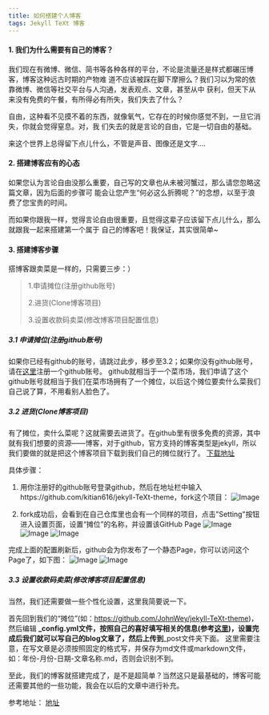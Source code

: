 ```yaml
---
title: 如何搭建个人博客
tags: Jekyll TeXt 博客
---
```


#### 1. 我们为什么需要有自己的博客？


<div class="article__content" markdown="1">

我们现在有微博、微信、简书等各种各样的平台，不论是流量还是样式都碾压博客，博客这种远古时期的产物难
道不应该被踩在脚下摩擦么？我们习以为常的依靠微博、微信等社交平台与人沟通，发表观点、文章，甚至从中
获利，但天下从来没有免费的午餐，有所得必有所失，我们失去了什么？


自由，这种看不见摸不着的东西，就像氧气，它存在的时候你感觉不到，一旦它消失，你就会觉得窒息。对，我
们失去的就是言论的自由，它是一切自由的基础。


来这个世界上总得留下点儿什么，不管是声音、图像还是文字....

</div>

#### 2. 搭建博客应有的心态

<div class="article__content" markdown="1">

如果您认为言论自由没那么重要，自己写的文章也从未被河蟹过，那么请您忽略这篇文章，因为后面的步骤可
能会让您产生“何必这么折腾呢？”的念想，以至于浪费了您宝贵的时间。

而如果你跟我一样，觉得言论自由很重要，且觉得这辈子应该留下点儿什么，那么就跟我一起来搭建第一个属于
自己的博客吧！我保证，其实很简单~

</div>


#### 3. 搭建博客步骤
<div class="article__content" markdown="1">
搭博客跟卖菜是一样的，只需要三步：）
</div>

> 1.申请摊位(注册github账号)
>
> 2.进货(Clone博客项目)
>
> 3.设置收款码卖菜(修改博客项目配置信息)

##### 3.1 申请摊位(注册github账号)

如果你已经有github的账号，请跳过此步，移步至3.2；如果你没有github账号，请在[这里](https://github.com/)注册一个github账号。
github就相当于一个菜市场，我们申请了这个github账号就相当于我们在菜市场拥有了一个摊位，以后这个摊位要卖什么菜我们自己说了算，不用看别人脸色了。

##### 3.2 进货(Clone博客项目)
有了摊位，卖什么菜呢？这就需要去进货了。在github里有很多免费的资源，其中就有我们想要的资源——博客，对于github，官方支持的博客类型是jekyll，所以我们要做的就是把这个博客项目下载到我们自己的摊位就行了。
[下载地址](https://github.com/JohnWey/blog)

具体步骤：
1. 用你注册好的github账号登录github，然后在地址栏中输入https://github.com/kitian616/jekyll-TeXt-theme，fork这个项目：
![Image](/blog/assets/images/post/artic1/gitdownload.png)

2. fork成功后，会看到在自己仓库里也会有一个同样的项目，点击"Setting"按钮进入设置页面，设置“摊位”的名称，并设置该GitHub Page
![Image](/blog/assets/images/post/artic1/fork.png)
![Image](/blog/assets/images/post/artic1/settingname.png)
![Image](/blog/assets/images/post/artic1/settingpage.png)

完成上面的配置刷新后，github会为你发布了一个静态Page，你可以访问这个Page了，如下图：
![Image](/blog/assets/images/post/artic1/sitlink.png)
![Image](/blog/assets/images/post/artic1/blogsample.png)

##### 3.3 设置收款码卖菜(修改博客项目配置信息)
当然，我们还需要做一些个性化设置，这里我简要说一下。

首先回到我们的“摊位”(如：https://github.com/JohnWey/jekyll-TeXt-theme)，然后编辑 **_config.yml文件，按照自己的喜好填写相关的信息(参考[这里](https://tianqi.name/jekyll-TeXt-theme/docs/zh/configuration))，设置完成后我们就可以写自己的blog文章了，然后上传到**_post文件夹下面。
这里需要注意，在写文章是必须按照固定的格式写，并保存为md文件或markdown文件，如：年份-月份-日期-文章名称.md，否则会识别不到。

至此，我们的博客就搭建完成了，是不是超简单？当然这只是最基础的，博客可能还需要其他的一些功能，我会在以后的文章中进行补充。


参考地址：
[地址](https://tianqi.name/jekyll-TeXt-theme/docs/zh/configuration)



